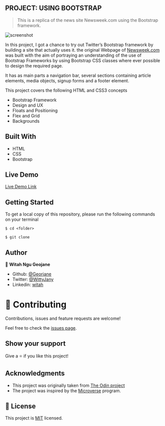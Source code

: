 ## PROJECT: USING BOOTSTRAP
> This is a replica of the news site Newsweek.com using the Bootstrap framework.

![screenshot](./images/screenshot.jpg)

In this project, I got a chance to try out Twitter’s Bootstrap framework by building a site that actually uses it. the original Webpage of [Newsweek.com](http://newsweek.com/) was built with the aim of portraying an understanding of the use of Bootstrap Frameworks by using Bootstrap CSS classes where ever possible to design the required page.

It has as main parts a navigation bar, several sections containing article elements, media objects, signup forms and a footer element.

This project covers the following HTML and CSS3 concepts
- Bootstrap Framework
- Design and UX
- Floats and Positioning
- Flex and Grid
- Backgrounds

## Built With
- HTML
- CSS
- Bootstrap

## Live Demo

[Live Demo Link]()


## Getting Started
To get a local copy of this repository, please run the following commands on your terminal

```
$ cd <folder>
```

```
$ git clone 
```

## Author

👤 **Witah Ngu Geojane**

- Github: [@Georjane](https://github.com/Georjane)
- Twitter: [@WittyJany](https://twitter.com/WittyJany)
- Linkedin: [witah](https://www.linkedin.com/in/witah-georjane-74b8bb184)



# 🤝 Contributing

Contributions, issues and feature requests are welcome!

Feel free to check the [issues page]().

## Show your support

Give a ⭐️ if you like this project!

## Acknowledgments

- This project was originally taken from [The Odin project]()
- The project was inspired by the [Microverse](https://www.microverse.org/) program.

## 📝 License

This project is [MIT](lic.url) licensed.
